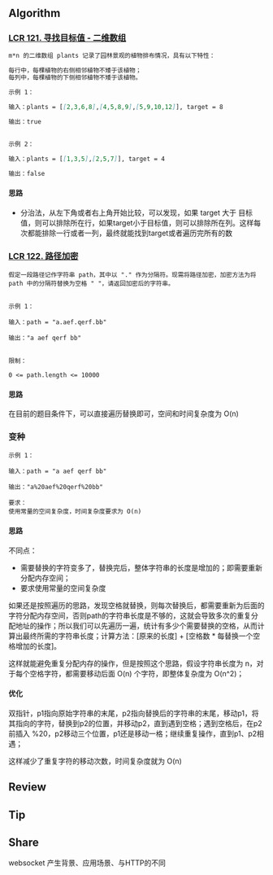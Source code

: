 ## Algorithm

### [LCR 121. 寻找目标值 - 二维数组](https://leetcode.cn/problems/er-wei-shu-zu-zhong-de-cha-zhao-lcof/)

```markdown
m*n 的二维数组 plants 记录了园林景观的植物排布情况，具有以下特性：

每行中，每棵植物的右侧相邻植物不矮于该植物；
每列中，每棵植物的下侧相邻植物不矮于该植物。

示例 1：

输入：plants = [[2,3,6,8],[4,5,8,9],[5,9,10,12]], target = 8

输出：true
 

示例 2：

输入：plants = [[1,3,5],[2,5,7]], target = 4

输出：false
```

#### **思路**

- 分治法，从左下角或者右上角开始比较，可以发现，如果 target 大于 目标值，则可以排除所在行，如果target小于目标值，则可以排除所在列。这样每次都能排除一行或者一列，最终就能找到target或者遍历完所有的数

### [LCR 122. 路径加密](https://leetcode.cn/problems/ti-huan-kong-ge-lcof/)

```
假定一段路径记作字符串 path，其中以 "." 作为分隔符。现需将路径加密，加密方法为将 path 中的分隔符替换为空格 " "，请返回加密后的字符串。


示例 1：

输入：path = "a.aef.qerf.bb"

输出："a aef qerf bb"
 

限制：

0 <= path.length <= 10000
```

#### 思路

在目前的题目条件下，可以直接遍历替换即可，空间和时间复杂度为 O(n)

### 变种

```
示例 1：

输入：path = "a aef qerf bb"

输出："a%20aef%20qerf%20bb"

要求：
使用常量的空间复杂度，时间复杂度要求为 O(n)
```

#### 思路

不同点：

- 需要替换的字符变多了，替换完后，整体字符串的长度是增加的；即需要重新分配内存空间；
- 要求使用常量的空间复杂度

如果还是按照遍历的思路，发现空格就替换，则每次替换后，都需要重新为后面的字符分配内存空间，否则path的字符串长度是不够的，这就会导致多次的重复分配地址的操作；所以我们可以先遍历一遍，统计有多少个需要替换的空格，从而计算出最终所需的字符串长度；计算方法：[原来的长度] + [空格数 * 每替换一个空格增加的长度]。

这样就能避免重复分配内存的操作，但是按照这个思路，假设字符串长度为 n，对于每个空格字符，都需要移动后面 O(n) 个字符，即整体复杂度为 O(n^2)；

#### 优化

双指针，p1指向原始字符串的末尾，p2指向替换后的字符串的末尾，移动p1，将其指向的字符，替换到p2的位置，并移动p2，直到遇到空格；遇到空格后，在p2前插入 %20，p2移动三个位置，p1还是移动一格；继续重复操作，直到p1、p2相遇；

这样减少了重复字符的移动次数，时间复杂度就为 O(n)



## Review



## Tip



## Share

websocket 产生背景、应用场景、与HTTP的不同

